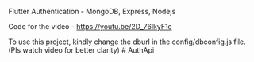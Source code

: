 Flutter Authentication - MongoDB, Express, Nodejs

Code for the video - https://youtu.be/2D_76lkyF1c

To use this project, kindly change the dburl in the config/dbconfig.js file. (Pls watch video for better clarity)
#   A u t h A p i  
 